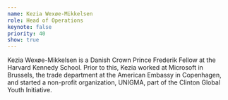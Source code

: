 ```yaml
---
name: Kezia Wexøe-Mikkelsen
role: Head of Operations
keynote: false
priority: 40
show: true
---
```


Kezia Wexøe-Mikkelsen is a Danish Crown Prince Frederik Fellow at the Harvard Kennedy School. Prior to this, Kezia worked at Microsoft in Brussels, the trade department at the American Embassy in Copenhagen, and started a non-profit organization, UNIGMA, part of the Clinton Global Youth Initiative.
